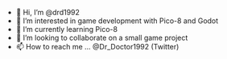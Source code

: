 - 👋 Hi, I’m @drd1992
- 👀 I’m interested in game development with Pico-8 and Godot
- 🌱 I’m currently learning Pico-8
- 💞️ I’m looking to collaborate on a small game project 
- 📫 How to reach me ... @Dr_Doctor1992 (Twitter)

<!---
drd1992/drd1992 is a ✨ special ✨ repository because its `README.md` (this file) appears on your GitHub profile.
You can click the Preview link to take a look at your changes.
--->

